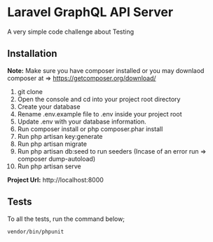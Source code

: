 # Laravel GraphQL API Server
A very simple code challenge about Testing

## Installation
**Note:** Make sure you have composer installed or you may downlaod composer at => https://getcomposer.org/download/

1. git clone
2. Open the console and cd into your project root directory
3. Create your database
4. Rename .env.example file to .env inside your project root
5. Update .env with your database information.
6. Run composer install or php composer.phar install
7. Run php artisan key:generate
8. Run php artisan migrate
9. Run php artisan db:seed to run seeders (Incase of an error run => composer dump-autoload)
10. Run php artisan serve

**Project Url:** http://localhost:8000

## Tests
To all the tests, run the command below;
```bash
vendor/bin/phpunit
``` 


